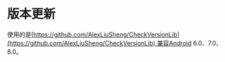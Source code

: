# 版本更新
使用的是[https://github.com/AlexLiuSheng/CheckVersionLib](https://github.com/AlexLiuSheng/CheckVersionLib),兼容Android 6.0、7.0、8.0。


